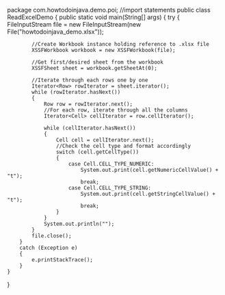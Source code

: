 package com.howtodoinjava.demo.poi;
//import statements
public class ReadExcelDemo 
{
    public static void main(String[] args) 
    {
        try
        {
            FileInputStream file = new FileInputStream(new File("howtodoinjava_demo.xlsx"));
 
            //Create Workbook instance holding reference to .xlsx file
            XSSFWorkbook workbook = new XSSFWorkbook(file);
 
            //Get first/desired sheet from the workbook
            XSSFSheet sheet = workbook.getSheetAt(0);
 
            //Iterate through each rows one by one
            Iterator<Row> rowIterator = sheet.iterator();
            while (rowIterator.hasNext()) 
            {
                Row row = rowIterator.next();
                //For each row, iterate through all the columns
                Iterator<Cell> cellIterator = row.cellIterator();
                 
                while (cellIterator.hasNext()) 
                {
                    Cell cell = cellIterator.next();
                    //Check the cell type and format accordingly
                    switch (cell.getCellType()) 
                    {
                        case Cell.CELL_TYPE_NUMERIC:
                            System.out.print(cell.getNumericCellValue() + "t");
                            break;
                        case Cell.CELL_TYPE_STRING:
                            System.out.print(cell.getStringCellValue() + "t");
                            break;
                    }
                }
                System.out.println("");
            }
            file.close();
        } 
        catch (Exception e) 
        {
            e.printStackTrace();
        }
    }
}
 

